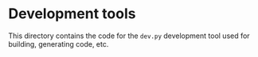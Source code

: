 # Development tools

This directory contains the code for the `dev.py` development tool used for building, generating code, etc.
